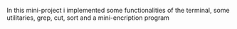 In this mini-project i implemented some functionalities of the terminal, some
utilitaries, grep, cut, sort and a mini-encription program
